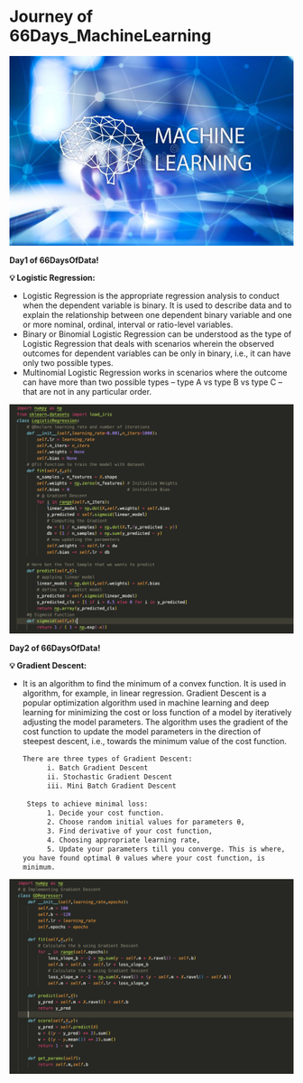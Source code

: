# Journey of 66Days_MachineLearning

![Images](https://github.com/mohsinmahmood12/66Days_MachineLearning/blob/main/Images/ML.jpeg)

**Day1 of 66DaysOfData!**
  
  **💡 Logistic Regression:**
  - Logistic Regression is the appropriate regression analysis to conduct when the dependent variable is binary. It is used to describe data and to explain the relationship between one dependent binary variable and one or more nominal, ordinal, interval or ratio-level variables.
  - Binary or Binomial Logistic Regression can be understood as the type of Logistic Regression that deals with scenarios wherein the observed outcomes for dependent variables can be only in binary, i.e., it can have only two possible types.
  - Multinomial Logistic Regression works in scenarios where the outcome can have more than two possible types – type A vs type B vs type C – that are not in any particular order.
  
![Images](https://github.com/mohsinmahmood12/66Days_MachineLearning/blob/main/Images/01_LogisticRegression.png)


**Day2 of 66DaysOfData!**
  
  **💡 Gradient Descent:**
  - It is an algorithm to find the minimum of a convex function.  It is used in algorithm, for example, in linear regression.
  Gradient Descent is a popular optimization algorithm used in machine learning and deep learning for minimizing the cost or loss function of a model by iteratively adjusting the model parameters. The algorithm uses the gradient of the cost function to update the model parameters in the direction of steepest descent, i.e., towards the minimum value of the cost function.
    
        There are three types of Gradient Descent:
              i. Batch Gradient Descent
              ii. Stochastic Gradient Descent
              iii. Mini Batch Gradient Descent

         Steps to achieve minimal loss:
              1. Decide your cost function.
              2. Choose random initial values for parameters θ, 
              3. Find derivative of your cost function, 
              4. Choosing appropriate learning rate, 
              5. Update your parameters till you converge. This is where, you have found optimal θ values where your cost function, is minimum.

![Images](https://github.com/mohsinmahmood12/66Days_MachineLearning/blob/main/Images/GradientDescent.png)

